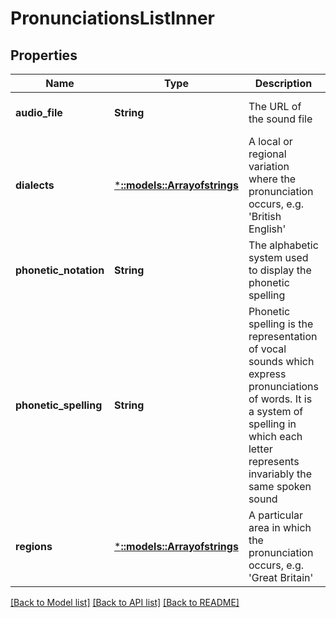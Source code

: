 # PronunciationsListInner

## Properties
Name | Type | Description | Notes
------------ | ------------- | ------------- | -------------
**audio_file** | **String** | The URL of the sound file | [optional] [default to null]
**dialects** | [***::models::Arrayofstrings**](arrayofstrings.md) | A local or regional variation where the pronunciation occurs, e.g. &#39;British English&#39; | [optional] [default to null]
**phonetic_notation** | **String** | The alphabetic system used to display the phonetic spelling | [optional] [default to null]
**phonetic_spelling** | **String** | Phonetic spelling is the representation of vocal sounds which express pronunciations of words. It is a system of spelling in which each letter represents invariably the same spoken sound | [optional] [default to null]
**regions** | [***::models::Arrayofstrings**](arrayofstrings.md) | A particular area in which the pronunciation occurs, e.g. &#39;Great Britain&#39; | [optional] [default to null]

[[Back to Model list]](../README.md#documentation-for-models) [[Back to API list]](../README.md#documentation-for-api-endpoints) [[Back to README]](../README.md)


